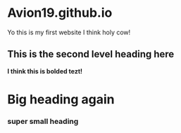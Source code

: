 # Avion19.github.io

Yo this is my first website I think holy cow!

## This is the second level heading here

**I think this is bolded tezt!**

# Big heading again

### super small heading

